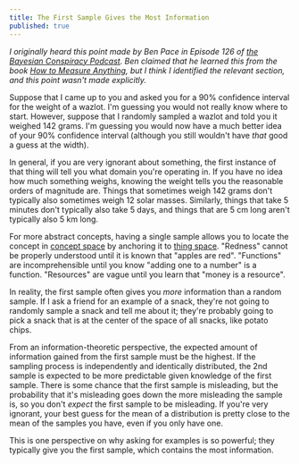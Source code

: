 ```yaml
---
title: The First Sample Gives the Most Information
published: true
---
```


*I originally heard this point made by Ben Pace in Episode 126 of* [*the Bayesian Conspiracy Podcast*](http://www.thebayesianconspiracy.com/2020/12/126-lesswrong-2-0-and-books/)*. Ben claimed that he learned this from the book* [*How to Measure Anything*](https://hubbardresearch.com/publications/how-to-measure-anything-book/)*, but I think I identified the relevant section, and this point wasn't made explicitly.*

Suppose that I came up to you and asked you for a 90% confidence interval for the weight of a wazlot. I'm guessing you would not really know where to start. However, suppose that I randomly sampled a wazlot and told you it weighed 142 grams. I'm guessing you would now have a much better idea of your 90% confidence interval (although you still wouldn't have *that* good a guess at the width). 

In general, if you are very ignorant about something, the first instance of that thing will tell you what domain you're operating in. If you have no idea how much something weighs, knowing the weight tells you the reasonable orders of magnitude are. Things that sometimes weigh 142 grams don't typically also sometimes weigh 12 solar masses. Similarly, things that take 5 minutes don't typically also take 5 days, and things that are 5 cm long aren't typically also 5 km long.

For more abstract concepts, having a single sample allows you to locate the concept in [concept space](https://www.lesswrong.com/posts/82eMd5KLiJ5Z6rTrr/superexponential-conceptspace-and-simple-words) by anchoring it to [thing space](https://www.lesswrong.com/posts/WBw8dDkAWohFjWQSk/the-cluster-structure-of-thingspace). "Redness" cannot be properly understood until it is known that "apples are red". "Functions" are incomprehensible until you know "adding one to a number" is a function. "Resources" are vague until you learn that "money is a resource".

In reality, the first sample often gives you *more* information than a random sample. If I ask a friend for an example of a snack, they're not going to randomly sample a snack and tell me about it; they're probably going to pick a snack that is at the center of the space of all snacks, like potato chips. 

From an information-theoretic perspective, the expected amount of information gained from the first sample must be the highest. If the sampling process is independently and identically distributed, the 2nd sample is expected to be more predictable given knowledge of the first sample. There is some chance that the first sample is misleading, but the probability that it's misleading goes down the more misleading the sample is, so you don't *expect* the first sample to be misleading. If you're very ignorant, your best guess for the mean of a distribution is pretty close to the mean of the samples you have, even if you only have one.

This is one perspective on why asking for examples is so powerful; they typically give you the first sample, which contains the most information. 